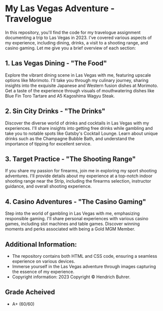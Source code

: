 # My Las Vegas Adventure - Travelogue

In this repository, you'll find the code for my travelogue assignment documenting a trip to Las Vegas in 2023. I've covered various aspects of my experience, including dining, drinks, a visit to a shooting range, and casino gaming. Let me give you a brief overview of each section:

## 1. Las Vegas Dining - "The Food"
Explore the vibrant dining scene in Las Vegas with me, featuring upscale options like Morimoto. I'll take you through my culinary journey, sharing insights into the exquisite Japanese and Western fusion dishes at Morimoto. Get a taste of the experience through visuals of mouthwatering dishes like Blue Fin Toro Tartare and A5 Kagoshima Wagyu Steak.

## 2. Sin City Drinks - "The Drinks"
Discover the diverse world of drinks and cocktails in Las Vegas with my experiences. I'll share insights into getting free drinks while gambling and take you to notable spots like Gatsby's Cocktail Lounge. Learn about unique drinks such as the Champagne Bubble Bath, and understand the importance of tipping for excellent service.

## 3. Target Practice - "The Shooting Range"
If you share my passion for firearms, join me in exploring my sport shooting adventures. I'll provide details about my experience at a top-notch indoor shooting range near the Strip, including the firearms selection, instructor guidance, and overall shooting experience.

## 4. Casino Adventures - "The Casino Gaming"
Step into the world of gambling in Las Vegas with me, emphasizing responsible gaming. I'll share personal experiences with various casino games, including slot machines and table games. Discover winning moments and perks associated with being a Gold MGM Member.

## Additional Information:
- The repository contains both HTML and CSS code, ensuring a seamless experience on various devices.
- Immerse yourself in the Las Vegas adventure through images capturing the essence of my experience.
- Copyright information: 2023 Copyright &copy; Hendrich Buhrer.

## Grade Acheived
- A+ (60/60)

